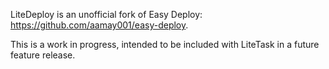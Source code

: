 LiteDeploy is an unofficial fork of Easy Deploy: https://github.com/aamay001/easy-deploy.

This is a work in progress, intended to be included with LiteTask in a future feature release.
